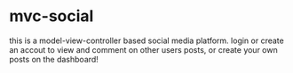 # mvc-social

this is a model-view-controller based social media platform.
login or create an accout to view and comment on other users posts, or create your own posts on the dashboard!
